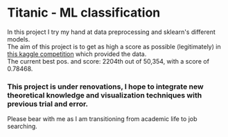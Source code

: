 # Titanic - ML classification
In this project I try my hand at data preprocessing and sklearn's different models.  
The aim of this project is to get as high a score as possible (legitimately) in [this kaggle competition](https://www.kaggle.com/c/titanic/overview) which provided the data.  
The current best pos. and score: 2204th out of 50,354, with a score of 0.78468.  

### This project is under renovations, I hope to integrate new theoretical knowledge and visualization techniques with previous trial and error.
Please bear with me as I am transitioning from academic life to job searching.
